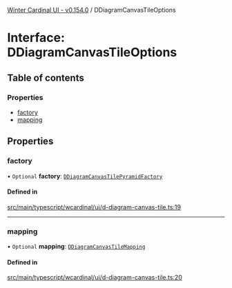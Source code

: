 [Winter Cardinal UI - v0.154.0](../index.md) / DDiagramCanvasTileOptions

# Interface: DDiagramCanvasTileOptions

## Table of contents

### Properties

- [factory](DDiagramCanvasTileOptions.md#factory)
- [mapping](DDiagramCanvasTileOptions.md#mapping)

## Properties

### factory

• `Optional` **factory**: [`DDiagramCanvasTilePyramidFactory`](../index.md#ddiagramcanvastilepyramidfactory)

#### Defined in

[src/main/typescript/wcardinal/ui/d-diagram-canvas-tile.ts:19](https://github.com/winter-cardinal/winter-cardinal-ui/blob/v0.154.0/src/main/typescript/wcardinal/ui/d-diagram-canvas-tile.ts#L19)

___

### mapping

• `Optional` **mapping**: [`DDiagramCanvasTileMapping`](DDiagramCanvasTileMapping.md)

#### Defined in

[src/main/typescript/wcardinal/ui/d-diagram-canvas-tile.ts:20](https://github.com/winter-cardinal/winter-cardinal-ui/blob/v0.154.0/src/main/typescript/wcardinal/ui/d-diagram-canvas-tile.ts#L20)
